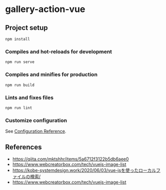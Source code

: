 # gallery-action-vue

## Project setup

```
npm install
```

### Compiles and hot-reloads for development

```
npm run serve
```

### Compiles and minifies for production

```
npm run build
```

### Lints and fixes files

```
npm run lint
```

### Customize configuration

See [Configuration Reference](https://cli.vuejs.org/config/).

## References

- https://qiita.com/mktshhr/items/5a6712f3122b5db6aee0
- https://www.webcreatorbox.com/tech/vuejs-image-list
- https://kobe-systemdesign.work/2020/06/03/vue-jsを使ったローカルファイルの検索/
- https://www.webcreatorbox.com/tech/vuejs-image-list
